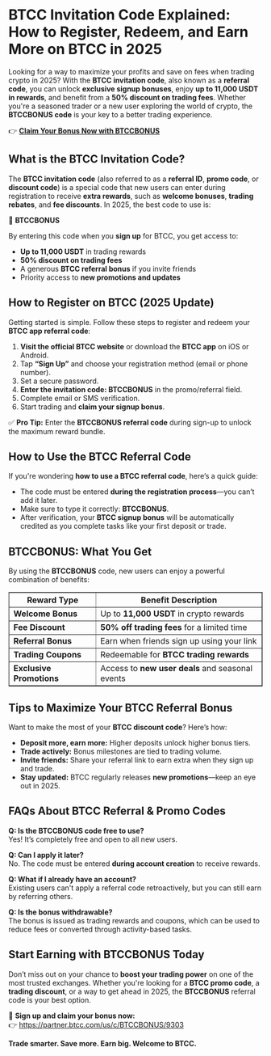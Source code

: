 <h1>BTCC Invitation Code Explained: How to Register, Redeem, and Earn More on BTCC in 2025</h1>
<p>Looking for a way to maximize your profits and save on fees when trading crypto in 2025? With the <strong>BTCC invitation code</strong>, also known as a <strong>referral code</strong>, you can unlock <strong>exclusive signup bonuses</strong>, enjoy <strong>up to 11,000 USDT in rewards</strong>, and benefit from a <strong>50% discount on trading fees</strong>. Whether you're a seasoned trader or a new user exploring the world of crypto, the <strong>BTCCBONUS code</strong> is your key to a better trading experience.</p>

<p>👉 <a href="https://partner.btcc.com/us/c/BTCCBONUS/9303" target="_blank"><strong>Claim Your Bonus Now with BTCCBONUS</strong></a></p>
<img src="https://images.mirror-media.xyz/publication-images/sheAKRdV5cR3zszR_U_fi.png?height=960&amp;width=1920" decoding="async" data-nimg="fill" class="css-xah9so" style="position:absolute;top:0;left:0;bottom:0;right:0;box-sizing:border-box;padding:0;border:none;margin:auto;display:block;width:0;height:0;min-width:100%;max-width:100%;min-height:100%;max-height:100%">
<h2>What is the BTCC Invitation Code?</h2>
<p>The <strong>BTCC invitation code</strong> (also referred to as a <strong>referral ID</strong>, <strong>promo code</strong>, or <strong>discount code</strong>) is a special code that new users can enter during registration to receive <strong>extra rewards</strong>, such as <strong>welcome bonuses</strong>, <strong>trading rebates</strong>, and <strong>fee discounts</strong>. In 2025, the best code to use is:</p>
<p>🎁 <strong>BTCCBONUS</strong></p>
<p>By entering this code when you <strong>sign up</strong> for BTCC, you get access to:</p>
<ul>
<li><strong>Up to 11,000 USDT</strong> in trading rewards</li>
<li><strong>50% discount on trading fees</strong></li>
<li>A generous <strong>BTCC referral bonus</strong> if you invite friends</li>
<li>Priority access to <strong>new promotions and updates</strong></li>
</ul>
<h2>How to Register on BTCC (2025 Update)</h2>
<p>Getting started is simple. Follow these steps to register and redeem your <strong>BTCC app referral code</strong>:</p>
<ol>
<li><strong>Visit the official BTCC website</strong> or download the <strong>BTCC app</strong> on iOS or Android.</li>
<li>Tap <strong>“Sign Up”</strong> and choose your registration method (email or phone number).</li>
<li>Set a secure password.</li>
<li><strong>Enter the invitation code: BTCCBONUS</strong> in the promo/referral field.</li>
<li>Complete email or SMS verification.</li>
<li>Start trading and <strong>claim your signup bonus</strong>.</li>
</ol>
<p>✅ <strong>Pro Tip:</strong> Enter the <strong>BTCCBONUS referral code</strong> during sign-up to unlock the maximum reward bundle.</p>
<h2>How to Use the BTCC Referral Code</h2>
<p>If you're wondering <strong>how to use a BTCC referral code</strong>, here’s a quick guide:</p>
<ul>
<li>The code must be entered <strong>during the registration process</strong>—you can’t add it later.</li>
<li>Make sure to type it correctly: <strong>BTCCBONUS</strong>.</li>
<li>After verification, your <strong>BTCC signup bonus</strong> will be automatically credited as you complete tasks like your first deposit or trade.</li>
</ul>
<h2>BTCCBONUS: What You Get</h2>
<p>By using the <strong>BTCCBONUS</strong> code, new users can enjoy a powerful combination of benefits:</p>
<table border="1" cellpadding="6" cellspacing="0">
<tr><th>Reward Type</th><th>Benefit Description</th></tr>
<tr><td><strong>Welcome Bonus</strong></td><td>Up to <strong>11,000 USDT</strong> in crypto rewards</td></tr>
<tr><td><strong>Fee Discount</strong></td><td><strong>50% off trading fees</strong> for a limited time</td></tr>
<tr><td><strong>Referral Bonus</strong></td><td>Earn when friends sign up using your link</td></tr>
<tr><td><strong>Trading Coupons</strong></td><td>Redeemable for <strong>BTCC trading rewards</strong></td></tr>
<tr><td><strong>Exclusive Promotions</strong></td><td>Access to <strong>new user deals</strong> and seasonal events</td></tr>
</table>
<h2>Tips to Maximize Your BTCC Referral Bonus</h2>
<p>Want to make the most of your <strong>BTCC discount code</strong>? Here’s how:</p>
<ul>
<li><strong>Deposit more, earn more:</strong> Higher deposits unlock higher bonus tiers.</li>
<li><strong>Trade actively:</strong> Bonus milestones are tied to trading volume.</li>
<li><strong>Invite friends:</strong> Share your referral link to earn extra when they sign up and trade.</li>
<li><strong>Stay updated:</strong> BTCC regularly releases <strong>new promotions</strong>—keep an eye out in 2025.</li>
</ul>
<h2>FAQs About BTCC Referral & Promo Codes</h2>
<p><strong>Q: Is the BTCCBONUS code free to use?</strong><br>Yes! It’s completely free and open to all new users.</p>
<p><strong>Q: Can I apply it later?</strong><br>No. The code must be entered <strong>during account creation</strong> to receive rewards.</p>
<p><strong>Q: What if I already have an account?</strong><br>Existing users can't apply a referral code retroactively, but you can still earn by referring others.</p>
<p><strong>Q: Is the bonus withdrawable?</strong><br>The bonus is issued as trading rewards and coupons, which can be used to reduce fees or converted through activity-based tasks.</p>
<h2>Start Earning with BTCCBONUS Today</h2>
<p>Don’t miss out on your chance to <strong>boost your trading power</strong> on one of the most trusted exchanges. Whether you're looking for a <strong>BTCC promo code</strong>, a <strong>trading discount</strong>, or a way to get ahead in 2025, the <strong>BTCCBONUS</strong> referral code is your best option.</p>
<p>🎉 <strong>Sign up and claim your bonus now:</strong><br>👉 <a href="https://partner.btcc.com/us/c/BTCCBONUS/9303" target="_blank">https://partner.btcc.com/us/c/BTCCBONUS/9303</a></p>
<p><strong>Trade smarter. Save more. Earn big. Welcome to BTCC.</strong></p>
